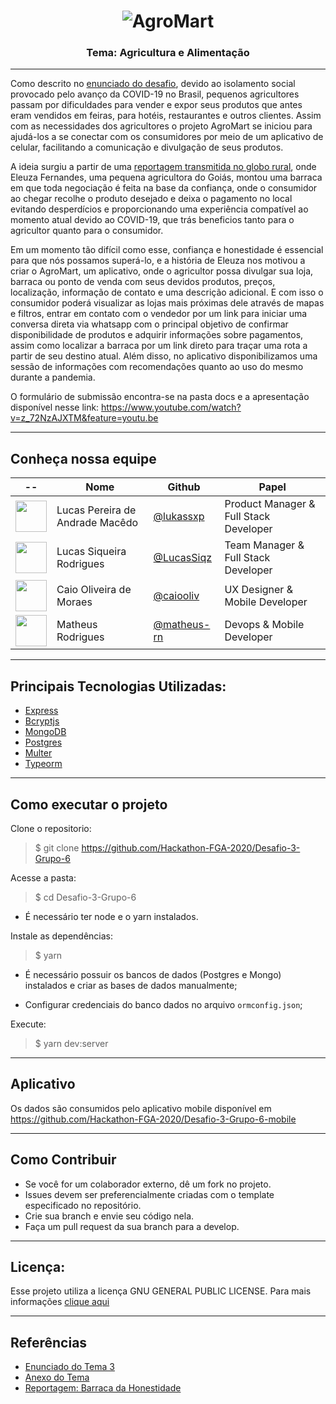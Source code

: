 <h1 align="center">
  <img alt="AgroMart" title="AgroMart" src="https://raw.githubusercontent.com/Hackathon-FGA-2020/Desafio-3-Grupo-6-mobile/master/src/assets/images/logo_0.5.png"/>
<h3 align="center">
  
Tema: Agricultura e Alimentação
</h3>
</h1>

---

Como descrito no [enunciado do desafio](https://github.com/Hackathon-FGA-2020/Sobre-o-Hackathon/blob/master/docs/Desafios/Desafio_3/Hackathon_FGA_2020_Desafio_3.pdf), devido ao isolamento social provocado pelo avanço da COVID-19 no Brasil, pequenos agricultores passam por dificuldades para vender e expor seus produtos que antes eram vendidos em feiras, para hotéis, restaurantes e outros clientes. Assim com as necessidades dos agricultores o projeto AgroMart se iniciou para ajudá-los a se conectar com os consumidores por meio de um aplicativo de celular, facilitando a comunicação e divulgação de seus produtos.

A ideia surgiu a partir de uma [reportagem transmitida no globo rural](https://g1.globo.com/economia/agronegocios/globo-rural/noticia/2020/05/03/produtora-de-goias-cria-barraca-da-honestidade-para-melhorar-as-vendas-de-hortalicas-e-verduras.ghtml), onde Eleuza Fernandes, uma pequena agricultora do Goiás, montou uma barraca em que toda negociação é feita na base da confiança, onde o consumidor ao chegar recolhe o produto desejado e deixa o pagamento no local evitando desperdícios e proporcionando uma experiência compatível ao momento atual devido ao COVID-19, que trás beneficios tanto para o agricultor quanto para o consumidor.

Em um momento tão difícil como esse, confiança e honestidade é essencial para que nós possamos superá-lo, e a história de Eleuza nos motivou a criar o AgroMart, um aplicativo, onde o agricultor possa divulgar sua loja, barraca ou ponto de venda com seus devidos produtos, preços, localização, informação de contato e uma descrição adicional. E com isso  o consumidor poderá visualizar as lojas mais próximas dele através de mapas e filtros, entrar em contato com o vendedor por um link para iniciar uma conversa direta via whatsapp com o principal objetivo de confirmar disponibilidade de produtos e adquirir informações sobre pagamentos, assim como localizar a barraca por um link direto para traçar uma rota a partir de seu destino atual. Além disso, no aplicativo disponibilizamos uma sessão de informações com recomendações quanto ao uso do mesmo durante a pandemia.

O formulário de submissão encontra-se na pasta docs e a apresentação disponível nesse link: https://www.youtube.com/watch?v=z_72NzAJXTM&feature=youtu.be

---

<!-- Adicionar gif do app -->



## Conheça nossa equipe

| --                                                                                                                          | Nome                            | Github                                       | Papel                                  |
| --------------------------------------------------------------------------------------------------------------------------- | ------------------------------- | -------------------------------------------- | -------------------------------------- |
| <img src="https://avatars3.githubusercontent.com/u/19879482?s=460&v=4" width=50>                                            | Lucas Pereira de Andrade Macêdo | [@lukassxp](https://github.com/lukassxp)     | Product Manager & Full Stack Developer |
| <img src="https://avatars0.githubusercontent.com/u/23382026?s=460&v=4" width=50>                                            | Lucas Siqueira Rodrigues        | [@LucasSiqz](https://github.com/LucasSiqz)   | Team Manager & Full Stack Developer        |
| <img src="https://avatars3.githubusercontent.com/u/23109243?s=460&u=1ebd15e65395061ca00cfe224e79325e253d54f3&v=4" width=50> | Caio Oliveira de Moraes         | [@caiooliv](https://github.com/caiooliv)     | UX Designer & Mobile Developer         |
| <img src="https://avatars1.githubusercontent.com/u/31085700?s=460&u=c4dbcc80bed6756d37aa9820b84207e3e8f16d8c&v=4" width=50> | Matheus Rodrigues               | [@matheus-rn](https://github.com/matheus-rn) | Devops & Mobile Developer              |

---

## Principais Tecnologias Utilizadas:

- [Express](https://expressjs.com/pt-br/)
- [Bcryptjs](https://github.com/dcodeIO/bcrypt.js) 
- [MongoDB](https://www.mongodb.com/) 
- [Postgres](https://www.postgresql.org/) 
- [Multer](https://github.com/expressjs/multer) 
- [Typeorm](https://typeorm.io/#/) 

---

## Como executar o projeto

Clone o repositorio:

> \$ git clone https://github.com/Hackathon-FGA-2020/Desafio-3-Grupo-6

Acesse a pasta:

> \$ cd Desafio-3-Grupo-6

- É necessário ter node e o yarn instalados.

Instale as dependências:

> \$ yarn

- É necessário possuir os bancos de dados (Postgres e Mongo) instalados e criar as bases de dados manualmente;

- Configurar credenciais do banco dados no arquivo `ormconfig.json`;

Execute:

> \$ yarn dev:server
---

## Aplicativo

Os dados são consumidos pelo aplicativo mobile disponível em https://github.com/Hackathon-FGA-2020/Desafio-3-Grupo-6-mobile

---

## Como Contribuir

- Se você for um colaborador externo, dê um fork no projeto.
- Issues devem ser preferencialmente criadas com o template especificado no repositório.
- Crie sua branch e envie seu código nela.
- Faça um pull request da sua branch para a develop.

---

## Licença:

Esse projeto utiliza a licença GNU GENERAL PUBLIC LICENSE. Para mais informações [clique aqui](https://github.com/Hackathon-FGA-2020/Desafio-3-Grupo-6-mobile/blob/master/LICENSE)

---

## Referências

- [Enunciado do Tema 3](https://github.com/Hackathon-FGA-2020/Sobre-o-Hackathon/blob/master/docs/Desafios/Desafio_3/Hackathon_FGA_2020_Desafio_3.pdf)
- [Anexo do Tema](https://github.com/Hackathon-FGA-2020/Sobre-o-Hackathon/blob/master/docs/Desafios/Desafio_3/Anexo_Agricultura_Familiar.pdf)
- [Reportagem: Barraca da Honestidade](https://g1.globo.com/economia/agronegocios/globo-rural/noticia/2020/05/03/produtora-de-goias-cria-barraca-da-honestidade-para-melhorar-as-vendas-de-hortalicas-e-verduras.ghtml)

